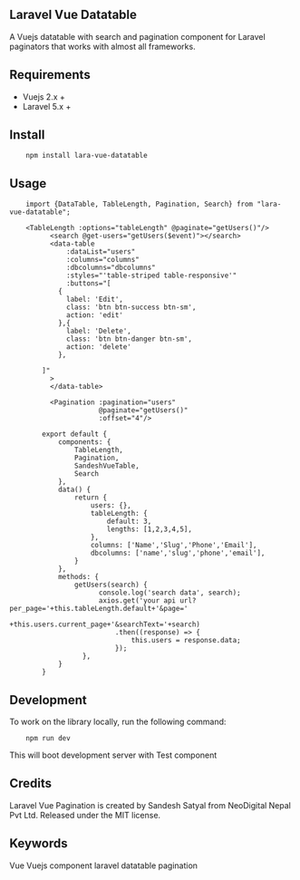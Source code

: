 <article>
    <h1>Laravel Vue Datatable</h1>
    <p>A Vuejs datatable with search and pagination component for Laravel paginators that works with almost all frameworks.</p>
    <h1> Requirements </h1>
    <ul>
        <li>Vuejs 2.x +</li>
        <li>Laravel 5.x +</li>
    </ul>
    <h1>Install</h1>
    
        npm install lara-vue-datatable
<h1> Usage</h1>

        import {DataTable, TableLength, Pagination, Search} from "lara-vue-datatable";

        <TableLength :options="tableLength" @paginate="getUsers()"/>
              <search @get-users="getUsers($event)"></search>
              <data-table
                  :dataList="users"
                  :columns="columns"
                  :dbcolumns="dbcolumns"
                  :styles="'table-striped table-responsive'"
                  :buttons="[
                {
                  label: 'Edit',
                  class: 'btn btn-success btn-sm',
                  action: 'edit'
                },{
                  label: 'Delete',
                  class: 'btn btn-danger btn-sm',
                  action: 'delete'
                },

            ]"
              >
              </data-table>

              <Pagination :pagination="users"
                          @paginate="getUsers()"
                          :offset="4"/>

            export default {
                components: {
                    TableLength,
                    Pagination,
                    SandeshVueTable,
                    Search
                },
                data() {
                    return {
                        users: {},
                        tableLength: {
                            default: 3,
                            lengths: [1,2,3,4,5],
                        },
                        columns: ['Name','Slug','Phone','Email'],
                        dbcolumns: ['name','slug','phone','email'],
                    }
                },
                methods: {
                    getUsers(search) {
                          console.log('search data', search);
                          axios.get('your api url?per_page='+this.tableLength.default+'&page='
                              +this.users.current_page+'&searchText='+search)
                              .then((response) => {
                                  this.users = response.data;
                              });
                      },
                }
            }

<h1>Development</h1>
<p>To work on the library locally, run the following command:</p>

        npm run dev
<p>This will boot development server with Test component </p>

<h1>Credits</h1>
<p>Laravel Vue Pagination is created by Sandesh Satyal from NeoDigital Nepal Pvt Ltd. Released under the MIT license.</p>

<h1> Keywords </h1>
<p>Vue Vuejs component laravel datatable pagination</p>
</article>